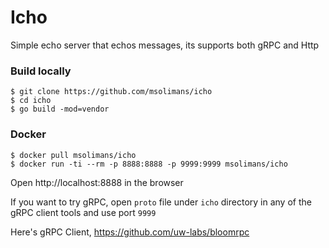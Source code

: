# Icho

Simple echo server that echos messages, its supports both gRPC and Http

### Build locally 

```
$ git clone https://github.com/msolimans/icho 
$ cd icho 
$ go build -mod=vendor
```

### Docker 

```
$ docker pull msolimans/icho 
$ docker run -ti --rm -p 8888:8888 -p 9999:9999 msolimans/icho
```  

Open http://localhost:8888 in the browser   

If you want to try gRPC, open `proto` file under `icho` directory in any of the gRPC client tools and use port `9999`
  
Here's gRPC Client, https://github.com/uw-labs/bloomrpc